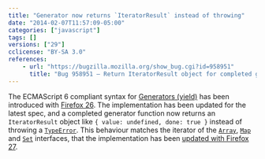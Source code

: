 ```yaml
---
title: "Generator now returns `IteratorResult` instead of throwing"
date: "2014-02-07T11:57:09-05:00"
categories: ["javascript"]
tags: []
versions: ["29"]
cclicense: "BY-SA 3.0"
references:
    - url: "https://bugzilla.mozilla.org/show_bug.cgi?id=958951"
      title: "Bug 958951 – Return IteratorResult object for completed generators instead of throwing"
---
```

The ECMAScript 6 compliant syntax for [Generators (yield)](http://wiki.ecmascript.org/doku.php?id=harmony:generators) has been introduced with [Firefox 26](https://developer.mozilla.org/en-US/Firefox/Releases/26). The implementation has been updated for the latest spec, and a completed generator function now returns an `IteratorResult` object like `{ value: undefined, done: true }` instead of throwing a [`TypeError`](https://developer.mozilla.org/en-US/docs/Web/JavaScript/Reference/Global_Objects/TypeError). This behaviour matches the iterator of the [`Array`](https://developer.mozilla.org/en-US/docs/Web/JavaScript/Reference/Global_Objects/Array), [`Map`](https://developer.mozilla.org/en-US/docs/Web/JavaScript/Reference/Global_Objects/Map) and [`Set`](https://developer.mozilla.org/en-US/docs/Web/JavaScript/Reference/Global_Objects/Set) interfaces, that the implementation has been [updated with Firefox 27](https://www.fxsitecompat.com/en-CA/docs/2013/iterator-implementation-has-been-updated-to-the-latest-spec/).
